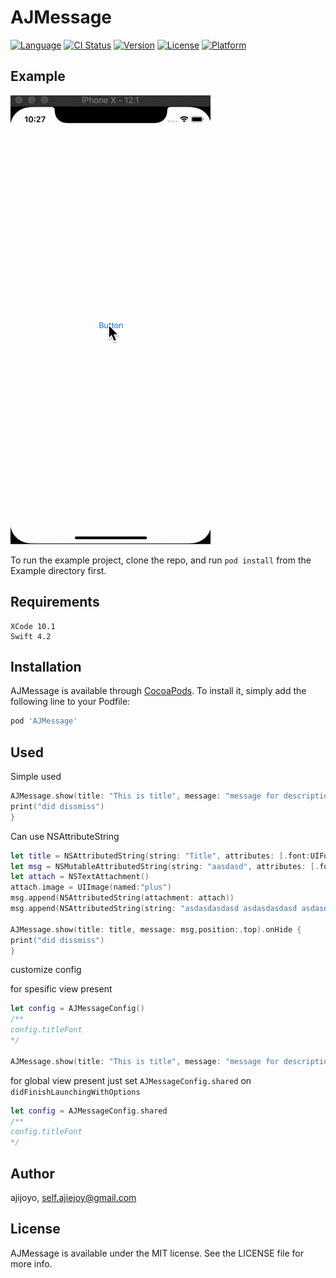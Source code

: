 # AJMessage

[![Language](https://img.shields.io/badge/Swift-4.2-orange.svg)]()
[![CI Status](https://img.shields.io/travis/ajijoyo/AJMessage.svg?style=flat)](https://travis-ci.org/ajijoyo/AJMessage)
[![Version](https://img.shields.io/cocoapods/v/AJMessage.svg?style=flat)](https://cocoapods.org/pods/AJMessage)
[![License](https://img.shields.io/cocoapods/l/AJMessage.svg?style=flat)](https://cocoapods.org/pods/AJMessage)
[![Platform](https://img.shields.io/cocoapods/p/AJMessage.svg?style=flat)](https://cocoapods.org/pods/AJMessage)

## Example

![demo](https://github.com/ajijoyo/AJMessage/blob/master/Demo/demo.gif)

To run the example project, clone the repo, and run `pod install` from the Example directory first.

## Requirements

```
XCode 10.1
Swift 4.2
```

## Installation

AJMessage is available through [CocoaPods](https://cocoapods.org). To install
it, simply add the following line to your Podfile:

```ruby
pod 'AJMessage'
```
## Used

Simple used
```swift
AJMessage.show(title: "This is title", message: "message for description",position:.top).onHide {
print("did dissmiss")
}
```
Can use NSAttributeString
```swift
let title = NSAttributedString(string: "Title", attributes: [.font:UIFont.systemFont(ofSize: 15)])
let msg = NSMutableAttributedString(string: "aasdasd", attributes: [.font:UIFont.systemFont(ofSize: 14)])
let attach = NSTextAttachment()
attach.image = UIImage(named:"plus")
msg.append(NSAttributedString(attachment: attach))
msg.append(NSAttributedString(string: "asdasdasdasd asdasdasdasd asdasdasdasd asdasdasdasd asdasd"))
        
AJMessage.show(title: title, message: msg,position:.top).onHide {
print("did dissmiss")
}
```


customize config

for spesific view present
```swift
let config = AJMessageConfig()
/**
config.titleFont 
*/

AJMessage.show(title: "This is title", message: "message for description", config: config)
```

for global view present
just set `AJMessageConfig.shared` on `didFinishLaunchingWithOptions` 
```swift
let config = AJMessageConfig.shared
/**
config.titleFont 
*/
```

## Author

ajijoyo, self.ajiejoy@gmail.com

## License

AJMessage is available under the MIT license. See the LICENSE file for more info.
